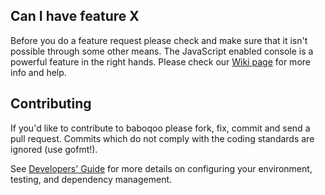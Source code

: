 ## Can I have feature X

Before you do a feature request please check and make sure that it isn't possible
through some other means. The JavaScript enabled console is a powerful feature
in the right hands. Please check our [Wiki page](https://github.com/baboqoo/baboqoo/wiki) for more info
and help.

## Contributing

If you'd like to contribute to baboqoo please fork, fix, commit and
send a pull request. Commits which do not comply with the coding standards
are ignored (use gofmt!).

See [Developers' Guide](https://github.com/baboqoo/baboqoo/wiki/Developers'-Guide)
for more details on configuring your environment, testing, and
dependency management.
